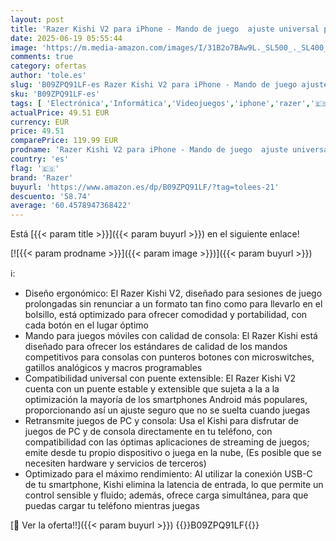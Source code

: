 ```yaml
---
layout: post
title: 'Razer Kishi V2 para iPhone - Mando de juego  ajuste universal puente extensible  transmisión de juegos de PC y consola ergonómico  impulsado por la aplicación Razer Nexus  Negro'
date: 2025-06-19 05:55:44
image: 'https://m.media-amazon.com/images/I/31B2o7BAw9L._SL500_._SL400_.jpg'
comments: true
category: ofertas
author: 'tole.es'
slug: 'B09ZPQ91LF-es Razer Kishi V2 para iPhone - Mando de juego ajuste...'
sku: 'B09ZPQ91LF-es'
tags: [ 'Electrónica','Informática','Videojuegos','iphone','razer','🇪🇸', ]
actualPrice: 49.51 EUR
currency: EUR
price: 49.51
comparePrice: 119.99 EUR
prodname: 'Razer Kishi V2 para iPhone - Mando de juego  ajuste universal puente extensible  transmisión de juegos de PC y consola ergonómico  impulsado por la aplicación Razer Nexus  Negro'
country: 'es'
flag: '🇪🇸'
brand: 'Razer'
buyurl: 'https://www.amazon.es/dp/B09ZPQ91LF/?tag=tolees-21'
descuento: '58.74'
average: '60.4578947368422'
---
```


Está [{{< param title >}}]({{< param buyurl >}}) en el siguiente enlace!

[![{{< param prodname >}}]({{< param image >}})]({{< param buyurl >}})

ℹ️:

- Diseño ergonómico: El Razer Kishi V2, diseñado para sesiones de juego prolongadas sin renunciar a un formato tan fino como para llevarlo en el bolsillo, está optimizado para ofrecer comodidad y portabilidad, con cada botón en el lugar óptimo
- Mando para juegos móviles con calidad de consola: El Razer Kishi está diseñado para ofrecer los estándares de calidad de los mandos competitivos para consolas con punteros botones con microswitches, gatillos analógicos y macros programables
- Compatibilidad universal con puente extensible: El Razer Kishi V2 cuenta con un puente estable y extensible que sujeta a la a la optimización la mayoría de los smartphones Android más populares, proporcionando así un ajuste seguro que no se suelta cuando juegas
- Retransmite juegos de PC y consola: Usa el Kishi para disfrutar de juegos de PC y de consola directamente en tu teléfono, con compatibilidad con las óptimas aplicaciones de streaming de juegos; emite desde tu propio dispositivo o juega en la nube, (Es posible que se necesiten hardware y servicios de terceros)
- Optimizado para el máximo rendimiento: Al utilizar la conexión USB-C de tu smartphone, Kishi elimina la latencia de entrada, lo que permite un control sensible y fluido; además, ofrece carga simultánea, para que puedas cargar tu teléfono mientras juegas

[🛒 Ver la oferta!!]({{< param buyurl >}})
{{<world>}}B09ZPQ91LF{{</world>}}
